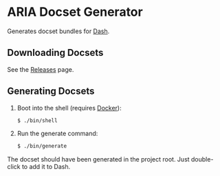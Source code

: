 # ARIA Docset Generator

Generates docset bundles for [Dash].

## Downloading Docsets

See the [Releases] page.

## Generating Docsets

1. Boot into the shell (requires [Docker]):

   ```sh
   $ ./bin/shell
   ```

2. Run the generate command:

   ```sh
   $ ./bin/generate
   ```

The docset should have been generated in the project root. Just double-click to
add it to Dash.

[Dash]: https://kapeli.com/dash
[Releases]: https://github.com/jgwhite/aria-docset-generator/releases
[Docker]: https://www.docker.com/docker-mac
